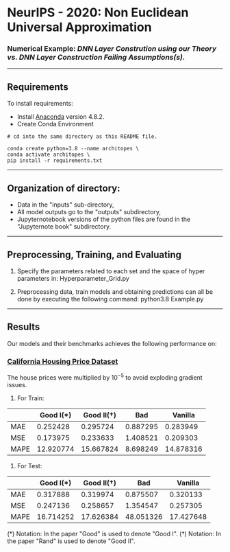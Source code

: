 # NeurIPS - 2020: Non Euclidean Universal Approximation
### Numerical Example: *DNN Layer Constrution using our Theory vs. DNN Layer Construction Failing Assumptions(s).*

---

## Requirements

To install requirements:
*  Install [Anaconda](https://www.anaconda.com/products/individual)  version 4.8.2.
* Create Conda Environment
``` pyhton
# cd into the same directory as this README file.

conda create python=3.8 --name architopes \
conda activate architopes \
pip install -r requirements.txt
```
---

## Organization of directory:
 - Data in the "inputs" sub-directory,
 - All model outputs go to the "outputs" subdirectory,
 - Jupyternotebook versions of the python files are found in the "Jupyternote book" subdirectory.  

---

## Preprocessing, Training, and Evaluating
1. Specify the parameters related to each set and the space of hyper parameters in: Hyperparameter_Grid.py 

2. Preprocessing data, train models and obtaining predictions can all be done by executing the following command:
python3.8 Example.py

---

## Results

Our models and their benchmarks achieves the following performance on:

### [California Housing Price Dataset](https://github.com/ageron/handson-ml/tree/master/datasets/housing)

The house prices were multiplied by $10^{-5}$ to avoid exploding gradient issues.

1. For Train:

|    |  Good I(*) | Good II(†) |     Bad  | Vanilla   |
|--- |------------| ---------- |--------- |---------- |
|MAE  |  0.252428  |  0.295724   | 0.887295  |  0.283949  |
|MSE  |  0.173975  |  0.233633   | 1.408521  |  0.209303  |
|MAPE | 12.920774  | 15.667824   | 8.698249  | 14.878316  |

1. For Test:


|    |  Good I(*) | Good II(†) |     Bad  | Vanilla   |
|--- |------------| ---------- |--------- |---------- |
| MAE    | 0.317888   | 0.319974   | 0.875507   | 0.320133 |
| MSE    | 0.247136   | 0.258657   | 1.354547   | 0.257305 |
| MAPE  | 16.714252  | 17.626384  | 48.051326  | 17.427648 |



(*) Notation: In the paper "Good" is used to denote "Good I".
(†) Notation: In the paper "Rand" is used to denote "Good II".
